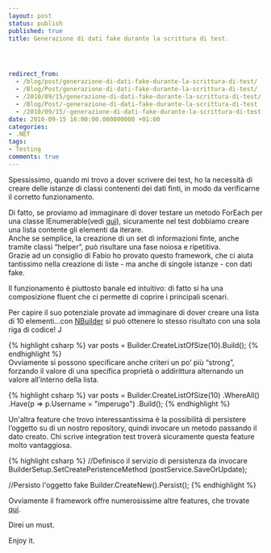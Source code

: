 ```yaml
---
layout: post
status: publish
published: true
title: Generazione di dati fake durante la scrittura di test.




redirect_from: 
  - /blog/post/generazione-di-dati-fake-durante-la-scrittura-di-test/
  - /Blog/Post/generazione-di-dati-fake-durante-la-scrittura-di-test/
  - /2010/09/15/generazione-di-dati-fake-durante-la-scrittura-di-test/
  - /Blog/Post/-generazione-di-dati-fake-durante-la-scrittura-di-test
  - /2010/09/15/-generazione-di-dati-fake-durante-la-scrittura-di-test
date: 2010-09-15 16:00:00.000000000 +01:00
categories:
- .NET
tags:
- Testing
comments: true
---
```

<p>Spessissimo, quando mi trovo a dover scrivere dei test, ho la necessità di creare delle istanze di classi contenenti dei dati finti, in modo da verificarne il corretto funzionamento.</p>  <p>Di fatto, se proviamo ad immaginare di dover testare un metodo ForEach per una classe IEnumerable(vedi <a title="ForEach in un IEnumerable" href="http://tostring.it/blog/post/foreach-ienumerable-of-t" target="_blank">qui</a>), sicuramente nel test dobbiamo creare una lista contente gli elementi da iterare.     <br />Anche se semplice, la creazione di un set di informazioni finte, anche tramite classi “helper”, può risultare una fase noiosa e ripetitiva.     <br />Grazie ad un consiglio di Fabio ho provato questo framework, che ci aiuta tantissimo nella creazione di liste - ma anche di singole istanze - con dati fake.</p>  <p>Il funzionamento è piuttosto banale ed intuitivo: di fatto si ha una composizione fluent che ci permette di coprire i principali scenari.</p>  <p>Per capire il suo potenziale provate ad immaginare di dover creare una lista di 10 elementi…con <a title="NBuilder Home Page" href="http://nbuilder.org" rel="nofollow" target="_blank">NBuilder</a> si può ottenere lo stesso risultato con una sola riga di codice! J</p>  {% highlight csharp %}
var posts = Builder<Post>.CreateListOfSize(10).Build();
{% endhighlight %}
<br />Ovviamente si possono specificare anche criteri un po’ più “strong”, forzando il valore di una specifica proprietà o addirittura alternando un valore all’interno della lista. 

{% highlight csharp %}
var posts = Builder<Post>.CreateListOfSize(10)
                .WhereAll()
                .Have(p => p.Username = "imperugo")
                .Build();
{% endhighlight %}
<p>Un'altra feature che trovo interessantissima è la possibilità di persistere l’oggetto su di un nostro repository, quindi invocare un metodo passando il dato creato. Chi scrive integration test troverà sicuramente questa feature molto vantaggiosa.</p>

{% highlight csharp %}
//Definisco il servizio di persistenza da invocare
BuilderSetup.SetCreatePeristenceMethod<Post> (postService.SaveOrUpdate);

//Persisto l'oggetto fake
Builder<Post>.CreateNew().Persist();
{% endhighlight %}
<p>Ovviamente il framework offre numerosissime altre features, che trovate <a title="NBuilder" href="http://nbuilder.org/Documentation" rel="nofollow" target="_blank">qui</a>.</p>

<p>Direi un must.</p>

<p>Enjoy it.</p>
